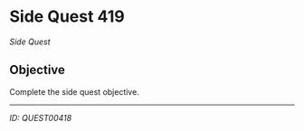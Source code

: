 # Side Quest 419

*Side Quest*

## Objective
Complete the side quest objective.

---
*ID: QUEST00418*